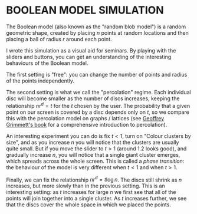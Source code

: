 # BOOLEAN MODEL SIMULATION

The Boolean model (also known as the "random blob model") is a random geometric shape, created by placing $n$ points at random locations and then placing a ball of radius $r$ around each point.

I wrote this simulation as a visual aid for seminars.
By playing with the sliders and buttons, you can get an understanding of the interesting behaviours of the Boolean model.

The first setting is "free": you can change the number of points and radius of the points independently.

The second setting is what we call the "percolation" regime.
Each individual disc will become smaller as the number of discs increases,
keeping the relationship $n r^d = t$ for the $t$ chosen by the user.
The probability that a given point on our screen is covered by a disc depends only on $t$,
so we compare this with the percolation model on graphs / lattices
(see [Geoffrey Grimmett's book](http://www.statslab.cam.ac.uk/~grg/papers/perc/perc.html) for a comprehensive introduction to percolation).

An interesting experiment you can do is fix $t < 1$, turn on "Colour clusters by size", and as you increase $n$ you will notice that the clusters are usually quite small.
But if you move the slider to $t > 1$ (around 1.2 looks good), and gradually increase $n$, you will notice that a single giant cluster emerges, which spreads across the whole screen.
This is called a *phase transition*: the behaviour of the model is very different when $t < 1$ and when $t > 1$.

Finally, we can fix the relationship $n r^d = t \log n$. The discs still shrink as $n$ increases, but more slowly than in the previous setting.
This is an interesting setting: as $t$ increases for large $n$ we first see that all of the points will join together into a single cluster.
As $t$ increases further, we see that the discs cover the whole space in which we placed the points.
